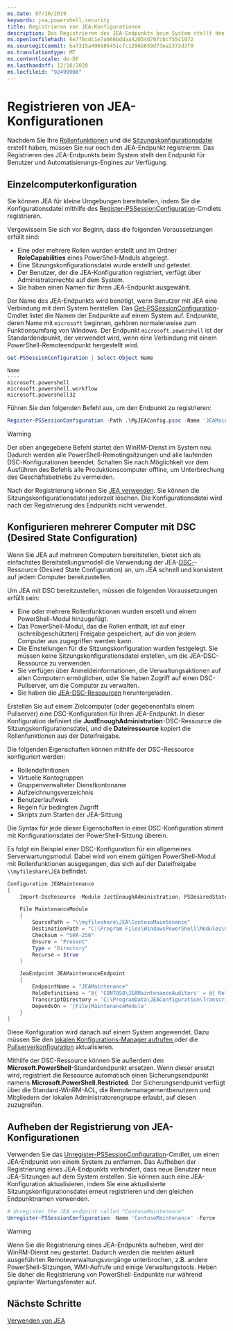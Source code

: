 ```yaml
---
ms.date: 07/10/2019
keywords: jea,powershell,security
title: Registrieren von JEA-Konfigurationen
description: Das Registrieren des JEA-Endpunkts beim System stellt den Endpunkt für Benutzer und Automatisierungs-Engines zur Verfügung.
ms.openlocfilehash: 6e7f8cdc1e7a666bddaa42034d70fcbcf55c1972
ms.sourcegitcommit: ba7315a496986451cfc1296b659d73ea2373d3f0
ms.translationtype: MT
ms.contentlocale: de-DE
ms.lasthandoff: 12/10/2020
ms.locfileid: "92499908"
---
```

# <a name="registering-jea-configurations"></a>Registrieren von JEA-Konfigurationen

Nachdem Sie Ihre [Rollenfunktionen](role-capabilities.md) und die [Sitzungskonfigurationsdatei](session-configurations.md) erstellt haben, müssen Sie nur noch den JEA-Endpunkt registrieren. Das Registrieren des JEA-Endpunkts beim System stellt den Endpunkt für Benutzer und Automatisierungs-Engines zur Verfügung.

## <a name="single-machine-configuration"></a>Einzelcomputerkonfiguration

Sie können JEA für kleine Umgebungen bereitstellen, indem Sie die Konfigurationsdatei mithilfe des [Register-PSSessionConfiguration](/powershell/module/microsoft.powershell.core/register-pssessionconfiguration)-Cmdlets registrieren.

Vergewissern Sie sich vor Beginn, dass die folgenden Voraussetzungen erfüllt sind:

- Eine oder mehrere Rollen wurden erstellt und im Ordner **RoleCapabilities** eines PowerShell-Moduls abgelegt.
- Eine Sitzungskonfigurationsdatei wurde erstellt und getestet.
- Der Benutzer, der die JEA-Konfiguration registriert, verfügt über Administratorrechte auf dem System.
- Sie haben einen Namen für Ihren JEA-Endpunkt ausgewählt.

Der Name des JEA-Endpunkts wird benötigt, wenn Benutzer mit JEA eine Verbindung mit dem System herstellen. Das [Get-PSSessionConfiguration](/powershell/module/microsoft.powershell.core/get-pssessionconfiguration)-Cmdlet listet die Namen der Endpunkte auf einem System auf. Endpunkte, deren Name mit `microsoft` beginnen, gehören normalerweise zum Funktionsumfang von Windows. Der Endpunkt `microsoft.powershell` ist der Standardendpunkt, der verwendet wird, wenn eine Verbindung mit einem PowerShell-Remoteendpunkt hergestellt wird.

```powershell
Get-PSSessionConfiguration | Select-Object Name
```

```Output
Name
----
microsoft.powershell
microsoft.powershell.workflow
microsoft.powershell32
```

Führen Sie den folgenden Befehl aus, um den Endpunkt zu registrieren:

```powershell
Register-PSSessionConfiguration -Path .\MyJEAConfig.pssc -Name 'JEAMaintenance' -Force
```

> [!WARNING]
> Der oben angegebene Befehl startet den WinRM-Dienst im System neu. Dadurch werden alle PowerShell-Remotingsitzungen und alle laufenden DSC-Konfigurationen beendet. Schalten Sie nach Möglichkeit vor dem Ausführen des Befehls alle Produktionscomputer offline, um Unterbrechung des Geschäftsbetriebs zu vermeiden.

Nach der Registrierung können Sie [JEA verwenden](using-jea.md). Sie können die Sitzungskonfigurationsdatei jederzeit löschen. Die Konfigurationsdatei wird nach der Registrierung des Endpunkts nicht verwendet.

## <a name="multi-machine-configuration-with-dsc"></a>Konfigurieren mehrerer Computer mit DSC (Desired State Configuration)

Wenn Sie JEA auf mehreren Computern bereitstellen, bietet sich als einfachstes Bereitstellungsmodell die Verwendung der JEA-[DSC-](../../../dsc/overview/overview.md)-Ressource (Desired State Configuration) an, um JEA schnell und konsistent auf jedem Computer bereitzustellen.

Um JEA mit DSC bereitzustellen, müssen die folgenden Voraussetzungen erfüllt sein:

- Eine oder mehrere Rollenfunktionen wurden erstellt und einem PowerShell-Modul hinzugefügt.
- Das PowerShell-Modul, das die Rollen enthält, ist auf einer (schreibgeschützten) Freigabe gespeichert, auf die von jedem Computer aus zugegriffen werden kann.
- Die Einstellungen für die Sitzungskonfiguration wurden festgelegt. Sie müssen keine Sitzungskonfigurationsdatei erstellen, um die JEA-DSC-Ressource zu verwenden.
- Sie verfügen über Anmeldeinformationen, die Verwaltungsaktionen auf allen Computern ermöglichen, oder Sie haben Zugriff auf einen DSC-Pullserver, um die Computer zu verwalten.
- Sie haben die [JEA-DSC-Ressourcen](https://github.com/powershell/JEA/tree/master/DSC%20Resource) heruntergeladen.

Erstellen Sie auf einem Zielcomputer (oder gegebenenfalls einem Pullserver) eine DSC-Konfiguration für Ihren JEA-Endpunkt. In dieser Konfiguration definiert die **JustEnoughAdministration**-DSC-Ressource die Sitzungskonfigurationsdatei, und die **Dateiressource** kopiert die Rollenfunktionen aus der Dateifreigabe.

Die folgenden Eigenschaften können mithilfe der DSC-Ressource konfiguriert werden:

- Rollendefinitionen
- Virtuelle Kontogruppen
- Gruppenverwalteter Dienstkontoname
- Aufzeichnungsverzeichnis
- Benutzerlaufwerk
- Regeln für bedingten Zugriff
- Skripts zum Starten der JEA-Sitzung

Die Syntax für jede dieser Eigenschaften in einer DSC-Konfiguration stimmt mit Konfigurationsdatei der PowerShell-Sitzung überein.

Es folgt ein Beispiel einer DSC-Konfiguration für ein allgemeines Serverwartungsmodul. Dabei wird von einem gültigen PowerShell-Modul mit Rollenfunktionen ausgegangen, das sich auf der Dateifreigabe `\\myfileshare\JEA` befindet.

```powershell
Configuration JEAMaintenance
{
    Import-DscResource -Module JustEnoughAdministration, PSDesiredStateConfiguration

    File MaintenanceModule
    {
        SourcePath = "\\myfileshare\JEA\ContosoMaintenance"
        DestinationPath = "C:\Program Files\WindowsPowerShell\Modules\ContosoMaintenance"
        Checksum = "SHA-256"
        Ensure = "Present"
        Type = "Directory"
        Recurse = $true
    }

    JeaEndpoint JEAMaintenanceEndpoint
    {
        EndpointName = "JEAMaintenance"
        RoleDefinitions = "@{ 'CONTOSO\JEAMaintenanceAuditors' = @{ RoleCapabilities = 'GeneralServerMaintenance-Audit' }; 'CONTOSO\JEAMaintenanceAdmins' = @{ RoleCapabilities = 'GeneralServerMaintenance-Audit', 'GeneralServerMaintenance-Admin' } }"
        TranscriptDirectory = 'C:\ProgramData\JEAConfiguration\Transcripts'
        DependsOn = '[File]MaintenanceModule'
    }
}
```

Diese Konfiguration wird danach auf einem System angewendet. Dazu müssen Sie den [lokalen Konfigurations-Manager aufrufen ](/powershell/scripting/dsc/managing-nodes/metaConfig) oder die [Pullserverkonfiguration](/powershell/scripting/dsc/pull-server/pullServer) aktualisieren.

Mithilfe der DSC-Ressource können Sie außerdem den **Microsoft.PowerShell**-Standardendpunkt ersetzen. Wenn dieser ersetzt wird, registriert die Ressource automatisch einen Sicherungsendpunkt namens **Microsoft.PowerShell.Restricted**. Der Sicherungsendpunkt verfügt über die Standard-WinRM-ACL, die Remotemanagementbenutzern und Mitgliedern der lokalen Administratorengruppe erlaubt, auf diesen zuzugreifen.

## <a name="unregistering-jea-configurations"></a>Aufheben der Registrierung von JEA-Konfigurationen

Verwenden Sie das [Unregister-PSSessionConfiguration](/powershell/module/microsoft.powershell.core/Unregister-PSSessionConfiguration)-Cmdlet, um einen JEA-Endpunkt von einem System zu entfernen. Das Aufheben der Registrierung eines JEA-Endpunkts verhindert, dass neue Benutzer neue JEA-Sitzungen auf dem System erstellen. Sie können auch eine JEA-Konfiguration aktualisieren, indem Sie eine aktualisierte Sitzungskonfigurationsdatei erneut registrieren und den gleichen Endpunktnamen verwenden.

```powershell
# Unregister the JEA endpoint called "ContosoMaintenance"
Unregister-PSSessionConfiguration -Name 'ContosoMaintenance' -Force
```

> [!WARNING]
> Wenn Sie die Registrierung eines JEA-Endpunkts aufheben, wird der WinRM-Dienst neu gestartet. Dadurch werden die meisten aktuell ausgeführten Remoteverwaltungsvorgänge unterbrochen, z.B. andere PowerShell-Sitzungen, WMI-Aufrufe und einige Verwaltungstools. Heben Sie daher die Registrierung von PowerShell-Endpunkte nur während geplanter Wartungsfenster auf.

## <a name="next-steps"></a>Nächste Schritte

[Verwenden von JEA](using-jea.md)
